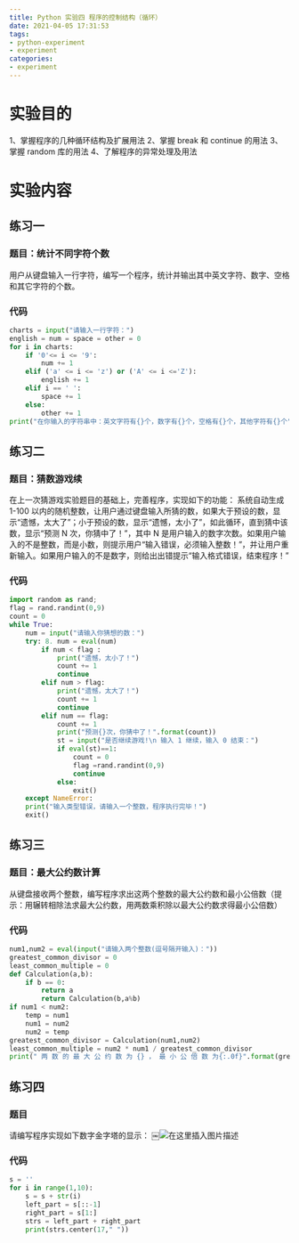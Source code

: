```yaml
---
title: Python 实验四 程序的控制结构（循环）
date: 2021-04-05 17:31:53
tags:
- python-experiment
- experiment
categories:
- experiment
---
```


# 实验目的

1、掌握程序的几种循环结构及扩展用法
2、掌握 break 和 continue 的用法
3、掌握 random 库的用法
4、了解程序的异常处理及用法

# 实验内容
## 练习一
### 题目：统计不同字符个数
用户从键盘输入一行字符，编写一个程序，统计并输出其中英文字符、数字、空格和其它字符的个数。
### 代码
```python
charts = input("请输入一行字符：")
english = num = space = other = 0
for i in charts:
	if '0'<= i <= '9':
		num += 1
	elif ('a' <= i <= 'z') or ('A' <= i <='Z'):
		english += 1
	elif i == ' ':
		space += 1
	else:
		other += 1
print("在你输入的字符串中：英文字符有{}个，数字有{}个，空格有{}个，其他字符有{}个".format(english,num,space,other))
```
## 练习二
### 题目：猜数游戏续
在上一次猜游戏实验题目的基础上，完善程序，实现如下的功能：
系统自动生成 1-100 以内的随机整数，让用户通过键盘输入所猜的数，如果大于预设的数，显示“遗憾，太大了”；小于预设的数，显示“遗憾，太小了”，如此循环，直到猜中该数，显示“预测 N 次，你猜中了！”，其中 N 是用户输入的数字次数。如果用户输入的不是整数，而是小数，则提示用户“输入错误，必须输入整数！”，并让用户重新输入。如果用户输入的不是数字，则给出出错提示“输入格式错误，结束程序！”
### 代码
```python
import random as rand;
flag = rand.randint(0,9)
count = 0
while True:
	num = input("请输入你猜想的数：")
	try: 8. num = eval(num)
		if num < flag :
			print("遗憾，太小了！")
			count += 1
			continue
		elif num > flag:
			print("遗憾，太大了！")
			count += 1
			continue
		elif num == flag:
			count += 1
			print("预测{}次，你猜中了！".format(count))
			st = input("是否继续游戏!\n 输入 1 继续，输入 0 结束：")
			if eval(st)==1:
				count = 0
				flag =rand.randint(0,9)
				continue
			else:
				exit()
	except NameError:
	print("输入类型错误，请输入一个整数，程序执行完毕！")
	exit()
```
## 练习三
### 题目：最大公约数计算
从键盘接收两个整数，编写程序求出这两个整数的最大公约数和最小公倍数（提示：用辗转相除法求最大公约数，用两数乘积除以最大公约数求得最小公倍数）
### 代码
```python
num1,num2 = eval(input("请输入两个整数(逗号隔开输入)："))
greatest_common_divisor = 0
least_common_multiple = 0
def Calculation(a,b):
	if b == 0:
		return a
		return Calculation(b,a%b)
if num1 < num2:
	temp = num1
	num1 = num2
	num2 = temp
greatest_common_divisor = Calculation(num1,num2)
least_common_multiple = num2 * num1 / greatest_common_divisor
print(" 两 数 的 最 大 公 约 数 为 {} ， 最 小 公 倍 数 为{:.0f}".format(greatest_common_divisor,least_common_multiple))
```
## 练习四
### 题目
请编写程序实现如下数字金字塔的显示：
￼![在这里插入图片描述](https://img-blog.csdnimg.cn/202101120129343.png)
### 代码
```python
s = ''
for i in range(1,10):
	s = s + str(i)
	left_part = s[::-1]
	right_part = s[1:]
	strs = left_part + right_part
	print(strs.center(17," "))
```
